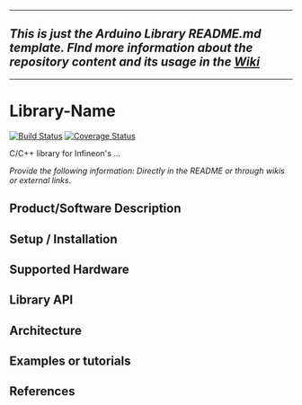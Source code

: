 
-----
## *This is just the Arduino Library README.md template. FInd more information about the repository content and its usage in the [Wiki](https://github.com/Infineon/arduino-lib-template/wiki)*
-----
# Library-Name

[![Build Status](https://travis-ci.com/Infineon/arduino-lib-template.svg?token=6kUNarYqBqa7EKjMmBcQ&branch=master)](https://travis-ci.com/Infineon/arduino-lib-template)
<a href='https://coveralls.io/github/Infineon/arduino-lib-template'><img src='https://coveralls.io/repos/github/Infineon/arduino-lib-template/badge.svg' alt='Coverage Status' /></a>


C/C++ library for Infineon's ...

*Provide the following information:
Directly in the README or through wikis or external links.*

## Product/Software Description

## Setup / Installation

## Supported Hardware

## Library API

## Architecture

## Examples or tutorials

## References



